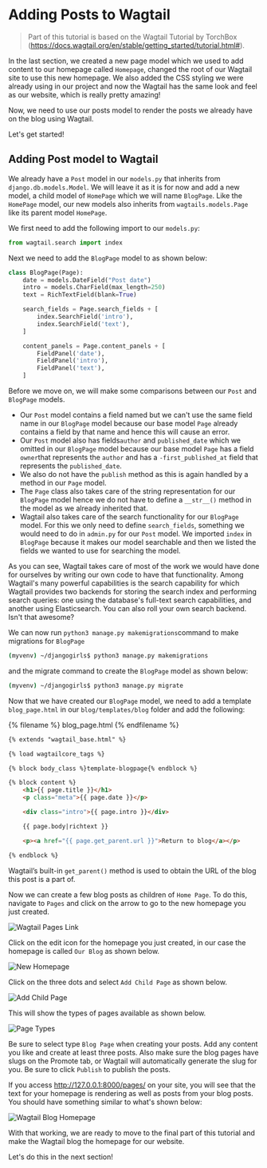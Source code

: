 # Adding Posts to Wagtail

> Part of this tutorial is based on the Wagtail Tutorial by TorchBox  
> (https://docs.wagtail.org/en/stable/getting_started/tutorial.html#).

In the last section, we created a new page model which we used to add content to our homepage called `Homepage`, changed 
the root of our Wagtail site to use this new homepage. We also added the CSS styling we were already using in our 
project and now the Wagtail has the same look and feel as our website, which is really pretty amazing!

Now, we need to use our posts model to render the posts we already have on the blog using Wagtail. 

Let's get started!

## Adding Post model to Wagtail
We already have a `Post` model in our `models.py` that inherits from `django.db.models.Model`. We will leave it as it is
for now and add a new model, a child model of `HomePage` which we will name `BlogPage`. Like the `HomePage` model, our 
new models also inherits from `wagtails.models.Page` like its parent model `HomePage`.

We first need to add the following import to our `models.py`:

```python
from wagtail.search import index
```

Next we need to add the `BlogPage` model to as shown below:

```python
class BlogPage(Page):
    date = models.DateField("Post date")
    intro = models.CharField(max_length=250)
    text = RichTextField(blank=True)

    search_fields = Page.search_fields + [
        index.SearchField('intro'),
        index.SearchField('text'),
    ]

    content_panels = Page.content_panels + [
        FieldPanel('date'),
        FieldPanel('intro'),
        FieldPanel('text'),
    ]
```

Before we move on, we will make some comparisons between our `Post` and `BlogPage` models. 
- Our `Post` model contains a field named but we can't use the same field name in our `BlogPage` model because our base 
model `Page` already contains a field by that name and hence this will cause an error. 
- Our `Post` model also has fields`author` and `published_date` which we omitted in our `BlogPage` model because our 
base model `Page` has a field `owner`that represents the `author` and has a `-first_published_at` field that represents 
the `published_date`. 
- We also do not have the `publish` method as this is again handled by a method in our `Page` model. 
- The `Page` class also takes care of the string representation for our `BlogPage` model hence we do not have to define 
a `__str__()` method in the model as we already inherited that. 
- Wagtail also takes care of the search functionality for our `BlogPage` model. For this we only need to define 
`search_fields`, something we would need to do in `admin.py` for our `Post` model. We imported `index` in `BlogPage` 
because it makes our model searchable and then we listed the fields we wanted to use for searching the model.

As you can see, Wagtail takes care of most of the work we would have done for ourselves by writing our own code to 
have that functionality. Among Wagtail's many powerful capabilities is the search capability for which Wagtail provides 
two backends for storing the search index and performing search queries: one using the database's full-text search 
capabilities, and another using Elasticsearch. You can also roll your own search backend. Isn't that awesome?

We can now run `python3 manage.py makemigrations`command to make migrations for `BlogPage`

```bash
(myvenv) ~/djangogirls$ python3 manage.py makemigrations 
``` 

and the migrate command to create the `BlogPage` model as shown below:

```bash
(myvenv) ~/djangogirls$ python3 manage.py migrate
```

Now that we have created our `BlogPage` model, we need to add a template `blog_page.html` in our `blog/templates/blog` 
folder and add the following:

{% filename %} blog_page.html {% endfilename %}
```html
{% extends "wagtail_base.html" %}

{% load wagtailcore_tags %}

{% block body_class %}template-blogpage{% endblock %}

{% block content %}
    <h1>{{ page.title }}</h1>
    <p class="meta">{{ page.date }}</p>

    <div class="intro">{{ page.intro }}</div>

    {{ page.body|richtext }}

    <p><a href="{{ page.get_parent.url }}">Return to blog</a></p>

{% endblock %}
```

Wagtail’s built-in `get_parent()` method  is used to obtain the URL of the blog this post is a part of.

Now we can create a few blog posts as children of `Home Page`. To do this, navigate to `Pages` and click on the arrow
to go to the new homepage you just created. 

![Wagtail Pages Link](images/wagtail_pages.png)

Click on the edit icon for the homepage you just created, in our case the homepage is called `Our Blog` as shown below.

![New Homepage](images/our_homepage.png)

Click on the three dots and select `Add Child Page` as shown below.

![Add Child Page](images/add_child_page.png)

This will show the types of pages available as shown below. 

![Page Types](images/choose_page_type.png)

Be sure to select type  `Blog Page` when creating your posts. Add any content you like and create at least three posts.
Also make sure the blog pages have slugs on the Promote tab, or Wagtail will automatically generate the slug for you. 
Be sure to click `Publish` to publish the posts. 

If you access http://127.0.0.1:8000/pages/ on your site, you will see that the text for your homepage is rendering as
well as posts from your blog posts. You should have something similar to what's shown below:

![Wagtail Blog Homepage](images/wagtail_blog_posts.png)

With that working, we are ready to move to the final part of this tutorial and make the Wagtail blog the homepage for 
our website. 

Let's do this in the next section!